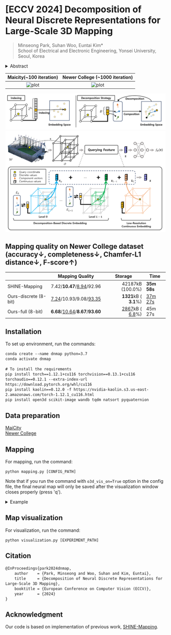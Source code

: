 # [ECCV 2024] Decomposition of Neural Discrete Representations for Large-Scale 3D Mapping
> Minseong Park, Suhan Woo, Euntai Kim*<br>
> School of Electrical and Electronic Engineering, Yonsei University, Seoul, Korea<br>
>
<details>
<summary> Abstract </summary>
Learning efficient representations of local features is a key
challenge in feature volume-based 3D neural mapping, especially in largescale environments. In this paper, we introduce Decomposition-based
Neural Mapping (DNMap), a storage-efficient large-scale 3D mapping
method that employs a discrete representation based on a decomposition
strategy. This decomposition strategy aims to efficiently capture repetitive and representative patterns of shapes by decomposing each discrete
embedding into component vectors that are shared across the embedding
space. Our DNMap optimizes a set of component vectors, rather than
entire discrete embeddings, and learns composition rather than indexing the discrete embeddings. Furthermore, to complement the mapping
quality, we additionally learn low-resolution continuous embeddings that
require tiny storage space. By combining these representations with a
shallow neural network and an efficient octree-based feature volume, our
DNMap successfully approximates signed distance functions and compresses the feature volume while preserving mapping quality.
</details>

Maicity(~100 iteration)|Newer College (~1000 iteration)|
:-: | :-: |
![plot](./figures/optimizing_100_maicity.gif)|![plot](./figures/optimizing_1000_ncd.gif)|

![plot](./figures/comparison.png)
![plot](./figures/overview.png)


## Mapping quality on Newer College dataset (accuracy&downarrow;, completeness&downarrow;, Chamfer-L1 distance&downarrow;, F-score&uparrow;)

||Mapping Quality|<center>Storage</center>|Time|
|-|:-:|-:|-|
|SHINE-Mapping|7.42/**10.47**/<ins>8.94</ins>/92.96|42187kB (100.0%)|**35m 58s**|
|Ours-discrete (8-bit)|<ins>7.24</ins>/10.93/9.08/<ins>93.35</ins>|**1321**kB ( &nbsp;&nbsp;&nbsp;**3.1**%)|<ins>37m 27s</ins>|
|Ours-full (8-bit)|**6.68**/<ins>10.64</ins>/**8.67**/**93.60**|<ins>2867</ins>kB ( &nbsp;&nbsp;&nbsp;<ins>6.8</ins>%)|45m 27s|

## Installation
To set up environment, run the commands:
```
conda create --name dnmap python=3.7
conda activate dnmap

# To install the requirements
pip install torch==1.12.1+cu116 torchvision==0.13.1+cu116 torchaudio==0.12.1 --extra-index-url https://download.pytorch.org/whl/cu116
pip install kaolin==0.12.0 -f https://nvidia-kaolin.s3.us-east-2.amazonaws.com/torch-1.12.1_cu116.html
pip install open3d scikit-image wandb tqdm natsort pyquaternion
```
## Data preparation
[MaiCity](https://www.ipb.uni-bonn.de/data/mai-city-dataset/)<br>
[Newer College](https://ori-drs.github.io/newer-college-dataset/)<br>

## Mapping
For mapping, run the command:
```
python mapping.py [CONFIG_PATH]
```
Note that if you run the command with `o3d_vis_on=True` option in the config file, the final neural map will only be saved after the visualization window closes properly (press 'q').
<details>
<summary> Example </summary>


```
python mapping.py config/maicity/dnmap_full_batch.yaml 
```

</details>

## Map visualization
For visualization, run the command:
```
python visualization.py [EXPERIMENT_PATH]
```

## Citation

```
@InProceedings{park2024dnmap,
    author    = {Park, Minseong and Woo, Suhan and Kim, Euntai},
    title     = {Decomposition of Neural Discrete Representations for Large-Scale 3D Mapping},
    booktitle = {European Conference on Computer Vision (ECCV)},
    year      = {2024}
}
```

## Acknowledgment
Our code is based on implementation of previous work, [SHINE-Mapping](https://github.com/PRBonn/SHINE_mapping).
